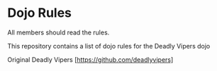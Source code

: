 Dojo Rules
==========
All members should read the rules.

This repository contains a list of dojo rules for the Deadly Vipers dojo

Original Deadly Vipers [https://github.com/deadlyvipers]

